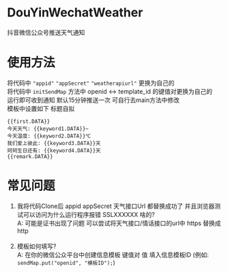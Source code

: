 # DouYinWechatWeather
抖音微信公众号推送天气通知
# 使用方法
将代码中 ```"appid"``` ```"appSecret"``` ```"weatherapiurl"``` 更换为自己的<br>
将代码中 ```initSendMap``` 方法中 openid <-> template_id 的键值对更换为自己的<br>
运行即可收到通知 默认15分钟推送一次 可自行去main方法中修改<br>
模板中设置如下 标题自拟<br>
```
{{first.DATA}}
今天天气: {{keyword1.DATA}}~
今天温度: {{keyword2.DATA}}℃
我们爱上彼此: {{keyword3.DATA}}天
珂珂生日还有: {{keyword4.DATA}}天
{{remark.DATA}} 
```
# 常见问题
1. 我将代码Clone后 appid appSecret 天气接口Url 都替换成功了 并且浏览器测试可以访问为什么运行程序报错 SSLXXXXXX 啥的? <br>
A: 可能是证书出现了问题 可以尝试将天气接口/情话接口的url中 https 替换成 http<br><br>
2. 模板如何填写?<br>
A: 在你的微信公众平台中创建信息模板 键值对 值 填入信息模板ID (例如: ```sendMap.put("openid", "模板ID");```)
